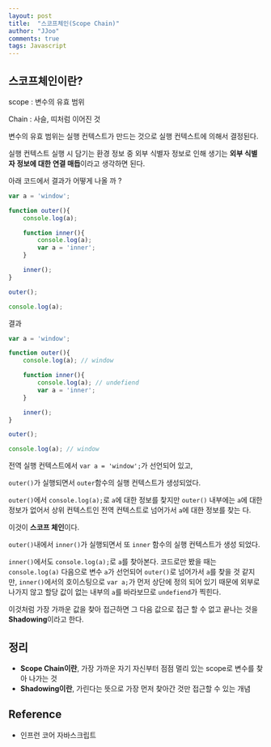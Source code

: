```yaml
---
layout: post
title:  "스코프체인(Scope Chain)"
author: "JJoo"
comments: true
tags: Javascript
---
```


## 스코프체인이란?

scope : 변수의 유효 범위

Chain : 사슬, 띠처럼 이어진 것

변수의 유효 범위는 실행 컨텍스트가 만드는 것으로 실행 컨텍스트에 의해서 결정된다. 

실행 컨텍스트 실행 시 담기는 환경 정보 중 외부 식별자 정보로 인해 생기는 **외부 식별자 정보에 대한 연결 매듭**이라고 생각하면 된다. 

아래 코드에서 결과가 어떻게 나올 까 ?

```javascript 
var a = 'window';

function outer(){
    console.log(a);

    function inner(){
        console.log(a);
        var a = 'inner';
    }

    inner();
}

outer();

console.log(a);
```

결과 

```javascript 
var a = 'window';

function outer(){
    console.log(a); // window

    function inner(){
        console.log(a); // undefiend
        var a = 'inner';
    }

    inner();
}

outer();

console.log(a); // window
```

전역 실행 컨텍스트에서 `var a = 'window';`가 선언되어 있고, 

`outer()`가 실행되면서 `outer`함수의 실행 컨텍스트가 생성되었다. 

`outer()`에서 `console.log(a);`로 `a`에 대한 정보를 찾지만 `outer()` 내부에는 `a`에 대한 정보가 없어서 상위 컨텍스트인 전역 컨텍스트로 넘어가서 `a`에 대한 정보를 찾는 다. 

이것이 **스코프 체인**이다.

`outer()`내에서 `inner()`가 실행되면서 또 `inner` 함수의 실행 컨텍스트가 생성 되었다. 

`inner()`에서도 `console.log(a);`로 `a`를 찾아본다. 코드로만 봤을 때는 `console.log(a)` 다음으로 변수 `a`가 선언되어 `outer()`로 넘어가서 `a`를 찾을 것 같지만, `inner()`에서의 호이스팅으로 `var a;`가 먼저 상단에 정의 되어 있기 때문에 외부로 나가지 않고 할당 값이 없는 내부의 `a`를 바라보므로 `undefiend`가 찍힌다. 

이것처럼 가장 가까운 값을 찾아 접근하면 그 다음 값으로 접근 할 수 없고 끝나는 것을 **Shadowing**이라고 한다. 

## 정리 

- **Scope Chain이란**, 가장 가까운 자기 자신부터 점점 멀리 있는 scope로 변수를 찾아 나가는 것
- **Shadowing이란**, 가린다는 뜻으로 가장 먼저 찾아간 것만 접근할 수 있는 개념


## Reference 
- 인프런 코어 자바스크립트 